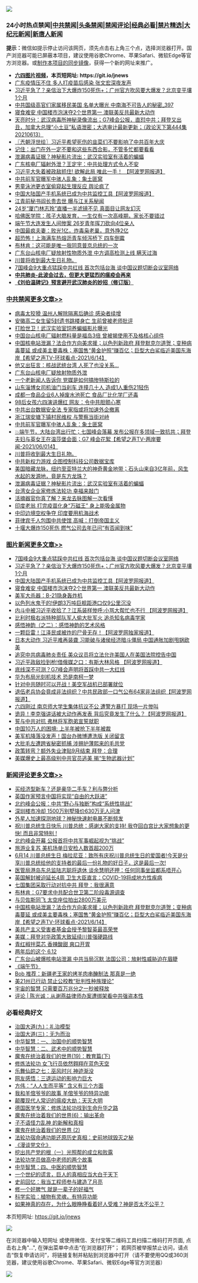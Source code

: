![](https://raw.githubusercontent.com/fqnews/bnews/master/64photo/fqnews-qr.jpg)

<div id="tt">
<h3>24小时热点禁闻|<a href="#%E4%B8%AD%E5%85%B1%E7%A6%81%E9%97%BB%E6%9B%B4%E5%A4%9A%E6%96%87%E7%AB%A0">中共禁闻</a>|<a href="#%E5%9B%BE%E7%89%87%E6%96%B0%E9%97%BB%E6%9B%B4%E5%A4%9A%E6%96%87%E7%AB%A0">头条禁闻</a>|<a href="#%E6%96%B0%E9%97%BB%E8%AF%84%E8%AE%BA%E6%9B%B4%E5%A4%9A%E6%96%87%E7%AB%A0">禁闻评论|<a href="#%E5%BF%85%E7%9C%8B%E7%BB%8F%E5%85%B8%E5%A5%BD%E6%96%87">经典必看|<a href="/video.md#%E7%A6%81%E7%89%87%E7%B2%BE%E9%80%89">禁片精选</a>|<a href="https://github.com/fqnews/djy/blob/master/gb/nf1351518.md#1">大纪元新闻</a>|<a href="https://github.com/fqnews/ntdtv/blob/master/gb/prog204.md#1">新唐人新闻</a></h3>
<div><b>提示：</b>微信如提示停止访问该网页，须先点击右上角三个点，选择浏览器打开。国产浏览器可能已屏蔽本项目，建议使用谷歌Chrome、苹果Safari、微软Edge等官方浏览器。或<a href="https://github.com/fqnews/bnews/blob/master/%E5%88%B6%E4%BD%9Cgit%E7%A6%81%E9%97%BB%E9%95%9C%E5%83%8F.md">制作本项目的同步镜像</a>，获得一个新的网址来推广。</div>
<ul>
<li><b><a href="http://d1.bdrive.tk/64.mp4" target="_blank">六四图片视频</a>，本页短网址: https://git.io/jnews</b></li>
<li><a href="/cbnews/20210614/1566319.md">广东疫情压不住 多人打疫苗后感染 张文宏深夜发声</a></li>
<li><a href="/topimagenews/20210614/1566288.md">习近平急了？亲信治下大爆炸150死伤+；广州官方吹风要大爆发？北京变平壤1个月</a></li>
<li><a href="/comments/20210614/1566413.md">中共国级高官们家属移民美国 名单大曝光 中南海不可告人的秘密_397</a></li>
<li><a href="/topimagenews/20210614/1566191.md">寝食难安 中国楼市泡沫夺2个世界第一 澳联美反共最新大动作</a></li>
<li><a href="/cbnews/20210614/1566341.md">天亮时分：武汉病毒所神秘录像流出；G7峰会公报，直怼中共；拜登又出丑，加拿大总理“小土豆”私语泄密；大选审计最新更新；（政论天下第444集 20210613）</a></li>
<li><a href="/ssgc/20210614/1566203.md">〖兲朝浮世绘〗习近平希望死伤的韭菜们不要影响了中共百年大庆</a></li>
<li><a href="/lifebaike/20210614/1566212.md">记住：出门在外一定不要和这些东西合影，不管多忙都要看看</a></li>
<li><a href="/cbnews/20210614/1566552.md">泄漏病毒证据？神秘影片流出：武汉实验室有活着的蝙蝠</a></li>
<li><a href="/cnnews/20210614/1566521.md">广东核电厂辐射外泄？王定宇：中共处理方式令人不安</a></li>
<li><a href="/cnnews/20210614/1566456.md">习近平大失着被政敌抓住! 欲解此局 唯此一手！ 【阿波罗网报道】</a></li>
<li><a href="/cbnews/20210614/1566619.md">中共前军官曝军中骇人乱象：象土匪窝</a></li>
<li><a href="/lifebaike/20210614/1566575.md">男童泳池更衣室偷窥起生理反应 舆论疯了</a></li>
<li><a href="/topimagenews/20210614/1566204.md">中国大陆国产手机系统已成为中共监控工具【阿波罗网报道】</a></li>
<li><a href="/cnnews/20210614/1566542.md">江青前秘书阎长贵去世 曝与江关系秘闻</a></li>
<li><a href="/yule/20210614/1566333.md">24岁“厦门林志玲”直播一半滤镜不见 真面目让网友幻灭</a></li>
<li><a href="/lifebaike/20210614/1566301.md">哈佛医学院：孩子大脑发育，一生仅有一次高峰期，家长不要错过</a></li>
<li><a href="/cnnews/20210614/1566659.md">端午节大连发生人间惨案 26岁青年挥刀砍向4位亲人</a></li>
<li><a href="/cnnews/20210614/1566391.md">中国最疯夫妻：败光1亿，炸毒枭老巢，意外挣2亿</a></li>
<li><a href="/cbnews/20210614/1566452.md">超恐怖！上海满车热熔沥青车倾泻桥下 四车倒霉</a></li>
<li><a href="/cnnews/20210614/1566350.md">布林肯：这可能是唯一我同意普京总统的一次</a></li>
<li><a href="/cnnews/20210614/1566554.md">广东台山核电厂疑放射性物质外泄 中方调高检测上线 瞒天过海</a></li>
<li><a href="/comments/20210614/1566596.md">川普将收到最大生日礼物。</a></li>
<li><a href="/topimagenews/20210614/1566582.md">7国峰会9大重点猛踩中共红线 首次包括台海 谈中国议题切断会议室网络</a></li>
<li><b><a href="/comments/20200211/1275071.md" target="_blank">中共肺炎-此波会过去，但更大更猛烈的瘟疫会再来</a></b></li>
<li><b><a href="/comments/20200207/1272816.md" target="_blank">《刘伯温碑记》预言避开武汉肺炎的妙招（修订版）</a></b></li>
</ul>
</div>

<div class="catlist">
<h3><a href="/cbnews/" target="_blank">中共禁闻</a><span><a href="/cbnews/" target="_blank" rel="nofollow">更多文章>></a></span></h3>
<ul>
<li><a href="/cbnews/20210615/1566825.md" target="_blank">病毒太狡猾 温州人解除隔离后确诊 感染者续增</a></li>
<li><a href="/cbnews/20210615/1566824.md" target="_blank">安徽高二女生留5封遗书跳楼身亡 生前曾被老师批评</a></li>
<li><a href="/cbnews/20210615/1566792.md" target="_blank">打脸世卫！武汉实验室饲养蝙蝠影片曝光</a></li>
<li><a href="/cbnews/20210615/1566778.md" target="_blank">中国台山核电厂辐射燃料量是福岛3倍 曾被揭使用不及格核心组件</a></li>
<li><a href="/comments/20210615/1566771.md" target="_blank">中国核电站泄漏？法合作方向美求援；以色列新政府 拜登默克尔道贺；变种病毒蔓延 或成美主要毒株；塞国售“黄金护照”赚百亿；巨型大白鲨临近美国东海岸【希望之声TV-环球看点-2021/6/14】</a></li>
<li><a href="/cbnews/20210614/1566697.md" target="_blank">他又出狂言：核战武统台湾 人死了也没关系…</a></li>
<li><a href="/cbnews/20210614/1566651.md" target="_blank">广东台山核电厂疑放射物质外泄</a></li>
<li><a href="/cbnews/20210614/1566657.md" target="_blank">一个老新闻人告诉你 党媒是如何搞惨特斯拉的</a></li>
<li><a href="/cbnews/20210614/1566656.md" target="_blank">山东淄博女司机油门当刹车 连撞几十人 造成1人重伤21轻伤</a></li>
<li><a href="/cbnews/20210614/1566639.md" target="_blank">成都一食品企业6人掉废水池死亡 食品厂比化学厂还毒</a></li>
<li><a href="/cbnews/20210614/1566638.md" target="_blank">98后女孩六四演讲爆红 网友：令中共胆颤心寒</a></li>
<li><a href="/cbnews/20210614/1566621.md" target="_blank">中共出台数据安全法 专家指或将加速外企撤离</a></li>
<li><a href="/cbnews/20210614/1566620.md" target="_blank">浙江瑞安塘下镇村民维权 与警察当街对峙</a></li>
<li><a href="/cbnews/20210614/1566619.md" target="_blank">中共前军官曝军中骇人乱象：象土匪窝</a></li>
<li><a href="/comments/20210614/1566618.md" target="_blank">💥端午节，大陆台湾出行忙；七国峰会落幕 发布公报在多领域一致抗共；拜登夫妇与英女王在温莎堡会面；G7 峰会花絮【希望之声TV-两岸要闻-2021/06/014】</a></li>
<li><a href="/comments/20210614/1566596.md" target="_blank">川普将收到最大生日礼物。</a></li>
<li><a href="/cbnews/20210614/1566561.md" target="_blank">中共新权力游戏 企图控制科技公司数据宝库</a></li>
<li><a href="/comments/20210614/1566553.md" target="_blank">美国暗藏龙脉，纽约至亚特兰大的神奇黄金地带；石头山来自3亿年前，风生水起的发源地，竟是东方龙珠？</a></li>
<li><a href="/cbnews/20210614/1566552.md" target="_blank">泄漏病毒证据？神秘影片流出：武汉实验室有活着的蝙蝠</a></li>
<li><a href="/cbnews/20210614/1566112.md" target="_blank">台湾女企业家修炼法轮功 幸福来敲门</a></li>
<li><a href="/cbnews/20210614/1566137.md" target="_blank">活摘器官你真了解？来龙去脉图解一次看懂</a></li>
<li><a href="/cbnews/20210614/1566138.md" target="_blank">印度老翁 打完疫苗化身“万磁王” 身上能吸金属物</a></li>
<li><a href="/cbnews/20210614/1566510.md" target="_blank">中印边境空权争夺 印度要用机海战术</a></li>
<li><a href="/cbnews/20210614/1566488.md" target="_blank">菲律宾千人包围中共使馆 高喊：打倒帝国主义</a></li>
<li><a href="/cbnews/20210614/1566487.md" target="_blank">十堰大爆炸150死伤 燃气公司去年已问“有否闻到味”</a></li>

</ul>
</div>
<div class="catlist">
<h3><a href="/topimagenews/" target="_blank">图片新闻</a><span><a href="/topimagenews/" target="_blank" rel="nofollow">更多文章>></a></span></h3>
<ul>
<li><a href="/topimagenews/20210614/1566582.md" target="_blank">7国峰会9大重点猛踩中共红线 首次包括台海 谈中国议题切断会议室网络</a></li>
<li><a href="/topimagenews/20210614/1566288.md" target="_blank">习近平急了？亲信治下大爆炸150死伤+；广州官方吹风要大爆发？北京变平壤1个月</a></li>
<li><a href="/topimagenews/20210614/1566204.md" target="_blank">中国大陆国产手机系统已成为中共监控工具【阿波罗网报道】</a></li>
<li><a href="/topimagenews/20210614/1566191.md" target="_blank">寝食难安 中国楼市泡沫夺2个世界第一 澳联美反共最新大动作</a></li>
<li><a href="/topimagenews/20210613/1565974.md" target="_blank">美军大杀器：B-21隐身轰炸机</a></li>
<li><a href="/topimagenews/20210613/1565965.md" target="_blank">以色列水鬼干的!伊朗3万吨巨舰距港口仅9公里沉没</a></li>
<li><a href="/topimagenews/20210613/1565945.md" target="_blank">内斗中被习近平收拾了？江系装样惨呼:小骂大帮忙也不行 【阿波罗网报道】</a></li>
<li><a href="/topimagenews/20210613/1565758.md" target="_blank">比利时极右派特种部队军人偷大批军火 追杀知名病毒学家</a></li>
<li><a href="/comments/20210612/1565472.md" target="_blank">感悟神韵（之二）：感悟神韵的艺术风格</a></li>
<li><a href="/topimagenews/20210612/1565301.md" target="_blank">一颗巨雷！江泽民或被炸的尸骨无存！【阿波罗网独家报道】</a></li>
<li><a href="/topimagenews/20210611/1564833.md" target="_blank">日本大动作 习近平难再装聋 习能破与诸侯经济暗斗僵局 中国通胀加剧甩锅欧美</a></li>
<li><a href="/topimagenews/20210611/1564685.md" target="_blank">追究中共病毒肺炎责任 美众议员将立法允许美国人在美国法院控告中国</a></li>
<li><a href="/topimagenews/20210611/1564647.md" target="_blank">习近平政敌捡到枪!借俄媒之口：有斯大林风格 【阿波罗网报道】</a></li>
<li><a href="/topimagenews/20210609/1563248.md" target="_blank">底线深不可测？G7峰会声明将首踩中共一大红线</a></li>
<li><a href="/topimagenews/20210609/1563122.md" target="_blank">华为布局光刻机技术 恐是南柯一梦</a></li>
<li><a href="/topimagenews/20210608/1562813.md" target="_blank">针对中共随时可以开战！美空军战机已部署就位</a></li>
<li><a href="/topimagenews/20210608/1562650.md" target="_blank">退伍老兵协会竟成非法组织？中共民政部一口气公布64家非法组织【阿波罗网报道】</a></li>
<li><a href="/topimagenews/20210608/1562320.md" target="_blank">六四刚过 南京师大学生集体抗议不公 遭警方暴打 现场一片惨叫</a></li>
<li><a href="/topimagenews/20210608/1562319.md" target="_blank">诡异！李克强讲话被大动作再发表 背后究竟发生了什么？【阿波罗网报道】</a></li>
<li><a href="/topimagenews/20210608/1562318.md" target="_blank">誓与中共对抗 弗林将军胞弟宣誓就职</a></li>
<li><a href="/topimagenews/20210608/1562317.md" target="_blank">中国10万人的困境: 上半年被抢下半年被裁</a></li>
<li><a href="/topimagenews/20210608/1562316.md" target="_blank">美军机降落没发声！国台办微博遭洗版 关闭留言</a></li>
<li><a href="/topimagenews/20210608/1562315.md" target="_blank">大批毛左遭跨省秘密抓捕 涉拥护薄熙来的毛共党</a></li>
<li><a href="/topimagenews/20210608/1562314.md" target="_blank">政策转弯？额外失业津贴9月结束 拜登：合理</a></li>
<li><a href="/topimagenews/20210607/1561590.md" target="_blank">美媒爆史上最高级别中共官员逃美 揭“生物武器计划”</a></li>

</ul>
</div>
<div class="catlist">
<h3><a href="/comments/" target="_blank">新闻评论</a><span><a href="/comments/" target="_blank" rel="nofollow">更多文章>></a></span></h3>
<ul>
<li><a href="/comments/20210615/1566820.md" target="_blank">买经济型新车？还是豪华二手车？利与弊分析</a></li>
<li><a href="/comments/20210615/1566814.md" target="_blank">英国作家预言中国将实现“自由的大跃进”</a></li>
<li><a href="/comments/20210615/1566813.md" target="_blank">北约峰会公报：中共“野心与独断”构成“系统性挑战”</a></li>
<li><a href="/comments/20210615/1566812.md" target="_blank">深圳楼市冷却 1500万别墅降价630万无人问津</a></li>
<li><a href="/comments/20210615/1566811.md" target="_blank">外星人加速探测地球？神秘快速射电暴不断频发</a></li>
<li><a href="/comments/20210615/1566809.md" target="_blank">祝川普总统生日快乐   川普总统：感谢大家的支持!  我夺回白宫比大家想象的更快!  而且非常特别 !</a></li>
<li><a href="/comments/20210615/1566803.md" target="_blank">北约峰会开幕 公报首将中共军事崛起视为“挑战”</a></li>
<li><a href="/comments/20210615/1566802.md" target="_blank">旅游业复苏 美机场单日安检人数首超200万</a></li>
<li><a href="/comments/20210615/1566797.md" target="_blank">6月14 川普总统生日 梅拉尼亚：致所有庆祝川普总统生日的爱国者!今天是分享川普总统给他的支持者的最后一份礼物的好日子，这是最后一次!</a></li>
<li><a href="/comments/20210615/1566791.md" target="_blank">医管局港岛东总监陆志聪将退休 谈余慧明还押：任何同事坐监都系唔开心</a></li>
<li><a href="/comments/20210615/1566790.md" target="_blank">英国解封被迫延长4周 卫生大臣直言：COVID-19将成地方性疾病</a></li>
<li><a href="/comments/20210615/1566789.md" target="_blank">七国集团采取行动对抗中共 拜登：我很满意</a></li>
<li><a href="/comments/20210615/1566787.md" target="_blank">布林肯：G7要求中共配合世卫第二阶段毒源调查</a></li>
<li><a href="/comments/20210615/1566786.md" target="_blank">与贝佐斯同飞 太空座位拍出2800万美元</a></li>
<li><a href="/comments/20210615/1566771.md" target="_blank">中国核电站泄漏？法合作方向美求援；以色列新政府 拜登默克尔道贺；变种病毒蔓延 或成美主要毒株；塞国售“黄金护照”赚百亿；巨型大白鲨临近美国东海岸【希望之声TV-环球看点-2021/6/14】</a></li>
<li><a href="/comments/20210615/1566769.md" target="_blank">美共产主义受害者基金会授予黎智英最高荣誉</a></li>
<li><a href="/comments/20210615/1566768.md" target="_blank">美媒：拜登对华政策大致延续川普强硬路线</a></li>
<li><a href="/comments/20210615/1566762.md" target="_blank">青红椒拌菜芯 香辣酸甜 爽口开胃</a></li>
<li><a href="/comments/20210615/1566756.md" target="_blank">两年后的这个 6.12</a></li>
<li><a href="/comments/20210615/1566755.md" target="_blank">广东台山被爆核电站泄漏 中共当局沉默 法国公司：放射性威胁迫在眉睫</a></li>
<li><a href="/comments/20210615/1566754.md" target="_blank">《端午节》</a></li>
<li><a href="/comments/20210615/1566753.md" target="_blank">Bob 推荐：新疆老王家的烤羊肉串醃制法 那真是一绝</a></li>
<li><a href="/comments/20210614/1566741.md" target="_blank">美21州已行动 禁止公校教“批判性种族理论”</a></li>
<li><a href="/comments/20210614/1566740.md" target="_blank">宇宙的智慧 只需要百万兆分之一秒被释放</a></li>
<li><a href="/comments/20210614/1566734.md" target="_blank">评论 | 陈光诚：从谢燕益律师办案遭绑架看中共强盗本性</a></li>

</ul>
</div>

<div class="catlist">
<h3>必看经典好文</h3>
<ul>
<li><a href="/cbnews/20180315/914943.md" target="_blank">治国大道(九)：礼治模型</a></li>
<li><a href="/cbnews/20180309/912114.md" target="_blank">治国大道(三)：无为而治</a></li>
<li><a href="/comments/20200605/1340202.md" target="_blank">中华智慧：一、治国中的顺势智慧</a></li>
<li><a href="/comments/20200605/783249.md" target="_blank">中华智慧：二、武术中的顺势智慧</a></li>
<li><a href="/comments/20180716/972458.md" target="_blank">魔鬼在统治着我们的世界(19)：教育篇(下)</a></li>
<li><a href="/cnnews/20210512/1544604.md" target="_blank">修炼法轮功 女飞行员依然翱翔在蓝色天空</a></li>
<li><a href="/tculture/20190101/792550.md" target="_blank">乐舞仙踪之七：巫风时兴 神迹渐没</a></li>
<li><a href="/cbnews/20200126/1265515.md" target="_blank">网友感悟：三退运动的影响力巨大</a></li>
<li><a href="/comments/20200720/1363377.md" target="_blank">方伟：“人人生而平等” 含义有三个方面</a></li>
<li><a href="/tculture/20200917/1398046.md" target="_blank">我和羊倌爷爷的故事 羊倌爷爷的特异功能</a></li>
<li><a href="/comments/20200619/783185.md" target="_blank">颠覆现代人常识的瘟疫大劫：天灭大明</a></li>
<li><a href="/comments/20200607/783186.md" target="_blank">德国医学专家：修炼法轮功找到生命升华之路</a></li>
<li><a href="/topimagenews/20180524/947358.md" target="_blank">魔鬼在统治着我们的世界(6)：输出革命</a></li>
<li><a href="/comments/20190427/1119935.md" target="_blank">子不语怪力乱神 的新解和真相</a></li>
<li><a href="/topimagenews/20180520/944940.md" target="_blank">魔鬼在统治着我们的世界 (2)</a></li>
<li><a href="/tculture/20121025/73069.md" target="_blank">法轮功宿命通功能还原历史真相：史前地球毁灭之秘</a></li>
<li><a href="/comments/20200521/783167.md" target="_blank">《漫谈党文化》</a></li>
<li><a href="/comments/20200629/1352460.md" target="_blank">挖出共产党的根（一）光照帮的成立和败露</a></li>
<li><a href="/comments/20200629/1352533.md" target="_blank">法轮功学员做高中老师的两个故事</a></li>
<li><a href="/comments/20200605/783247.md" target="_blank">中华智慧：四、中医的顺势智慧</a></li>
<li><a href="/comments/20200621/1348067.md" target="_blank">一个世纪的谎言，巨人的真相应当大白于天下</a></li>
<li><a href="/aomi/history/20141104/323033.md" target="_blank">史前回忆：我当工程师参与建造了月亮</a></li>
<li><a href="/funmedia/20200713/1359909.md" target="_blank">修一个好脾气 就是一辈子的好福气</a></li>
<li><a href="/comments/20200605/783205.md" target="_blank">科学实验：植物有灵魂，有特异功能</a></li>
<li><a href="/comments/20200623/1346844.md" target="_blank">如果神真的存在，为什么眼睁睁看着好人受难？神是否太不公平？</a></li>

</ul>
</div>

本页短网址: https://git.io/jnews

![](https://raw.githubusercontent.com/fqnews/bnews/master/64photo/fqnews-qr.jpg)

在浏览器中输入短网址 或使用微信、支付宝等二维码工具扫描二维码打开页面, 点击右上角"...", 在弹出菜单中点击“在浏览器打开”； 若网页被举报禁止访问，请点击“恢复申请访问”，将链接复制并粘贴到浏览器中打开（请不要使用QQ或360浏览器，建议使用谷歌Chrome、苹果Safari、微软Edge等官方浏览器）

![](https://raw.githubusercontent.com/fqnews/bnews/master/64photo/wx.jpg)